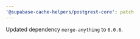 ```yaml
---
'@supabase-cache-helpers/postgrest-core': patch
---
```


Updated dependency `merge-anything` to `6.0.6`.
